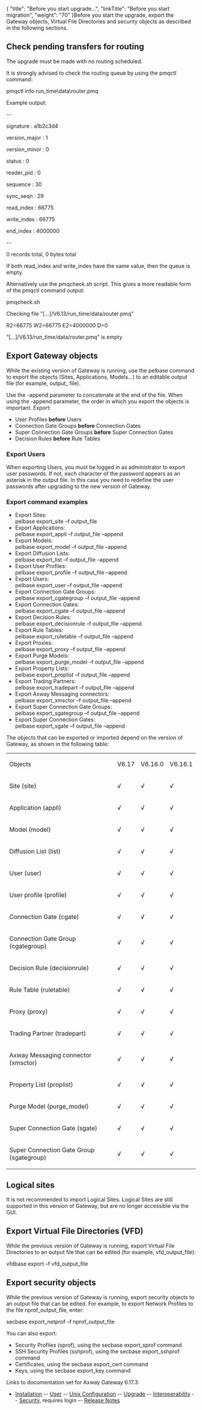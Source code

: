 {
    "title": "Before you start upgrade...",
    "linkTitle": "Before you start migration",
    "weight": "70"
}Before you start the upgrade, export the Gateway objects, Virtual File Directories and security objects as described in the following sections.

## Check pending transfers for routing

The upgrade must be made with no routing scheduled.

It is strongly advised to check the routing queue by using the <span class="code">pmqctl </span>command:

<span class="code">pmqctl info run\_time\\data\\router.pmq</span>

Example output:

--

signature : a1b2c3d4

version\_major : 1

version\_minor : 0

status : 0

reader\_pid : 0

sequence : 30

sync\_seqn : 29

read\_index : 66775

write\_index : 66775

end\_index : 4000000

--

0 records total, 0 bytes total

If both <span class="code">read\_index </span>and <span class="code">write\_index </span>have the same value, then the queue is empty.

Alternatively use the <span class="code">pmqcheck.sh </span>script. This gives a more readable form of the <span class="code">pmqctl </span>command output:

pmqcheck.sh

Checking file "\[…\]/V6.13/run\_time/data/router.pmq"

R2=66775 W2=66775 E2=4000000 D=0

"\[…\]/V6.13/run\_time/data/router.pmq" is empty

## Export Gateway objects

While the existing version of Gateway is running, use the <span class="code">pelbase </span>command to export the objects (Sites, Applications, Models...) to an editable output file (for example, <span class="code">output\_ file</span>).

Use the <span class="code">-append</span> parameter to concatenate at the end of the file. When using the <span class="code">-append </span>parameter, the order in which you export the objects is important. Export:

-   User Profiles **before** Users
-   Connection Gate Groups **before** Connection Gates
-   Super Connection Gate Groups **before** Super Connection Gates
-   Decision Rules **before** Rule Tables

### Export Users

When exporting Users, you must be logged in as administrator to export user passwords. If not, each character of the password appears as an asterisk in the output file. In this case you need to redefine the user passwords after upgrading to the new version of Gateway.

### Export command examples

-   Export Sites: <span class="code">  
    pelbase export\_site –f output\_file  
    </span>
-   Export Applications: <span class="code">  
    pelbase export\_appli –f output\_file –append</span>
-   Export Models:  
    <span class="code">pelbase export\_model –f output\_file –append</span>
-   Export Diffusion Lists: <span class="code">  
    pelbase export\_list –f output\_file –append</span>
-   Export User Profiles:  
    <span class="code">pelbase export\_profile –f output\_file –append</span>
-   Export Users:  
    <span class="code">pelbase export\_user –f output\_file –append</span>
-   Export Connection Gate Groups: <span class="code">  
    pelbase export\_cgategroup –f output\_file –append</span>
-   Export Connection Gates: <span class="code">  
    pelbase export\_cgate –f output\_file –append</span>
-   Export Decision Rules:  
    <span class="code">pelbase export\_decisionrule –f output\_file –append</span>
-   Export Rule Tables:  
    <span class="code">pelbase export\_ruletable –f output\_file –append</span>
-   Export Proxies:  
    <span class="code">pelbase export\_proxy –f output\_file –append</span>
-   Export Purge Models:  
    <span class="code">pelbase export\_purge\_model –f output\_file –append</span>
-   Export Property Lists:  
    <span class="code">pelbase export\_proplist –f output\_file –append</span>
-   Export Trading Partners:  
    <span class="code">pelbase export\_tradepart –f output\_file –append</span>
-   Export Axway Messaging connectors:  
    <span class="code">pelbase export\_xmsctor –f output\_file –append</span>
-   Export Super Connection Gate Groups:  
    <span class="code">pelbase export\_sgategroup –f output\_file –append</span>
-   Export Super Connection Gates:  
    <span class="code">pelbase export\_sgate –f output\_file –append</span>

The objects that can be exported or imported depend on the version of Gateway, as shown in the following table:

<table>
   <tbody>
      <tr>
         <td><p>Objects</p>         </td>
         <td><p>V6.17</p>         </td>
         <td><p>V6.16.0</p>         </td>
         <td><p>V6.16.1</p>         </td>
      </tr>
      <tr>
         <td><p><span class="span_3">Site (</span><span class="code">site</span><span class="span_3">)</span></p>         </td>
         <td><p>√</p>         </td>
         <td><p>√</p>         </td>
         <td><p>√</p>         </td>
      </tr>
      <tr>
         <td><p><span class="span_3">Application (</span><span class="code">appli</span><span class="span_3">)</span></p>         </td>
         <td><p>√</p>         </td>
         <td><p>√</p>         </td>
         <td><p>√</p>         </td>
      </tr>
      <tr>
         <td><p><span class="span_3">Model (</span><span class="code">model</span><span class="span_3">)</span></p>         </td>
         <td><p>√</p>         </td>
         <td><p>√</p>         </td>
         <td><p>√</p>         </td>
      </tr>
      <tr>
         <td><p><span class="span_3">Diffusion List (</span><span class="code">list</span><span class="span_3">)</span></p>         </td>
         <td><p>√</p>         </td>
         <td><p>√</p>         </td>
         <td><p>√</p>         </td>
      </tr>
      <tr>
         <td><p><span class="span_3">User (</span><span class="code">user</span><span class="span_3">)</span></p>         </td>
         <td><p>√</p>         </td>
         <td><p>√</p>         </td>
         <td><p>√</p>         </td>
      </tr>
      <tr>
         <td><p><span class="span_3">User profile (</span><span class="code">profile</span><span class="span_3">)</span></p>         </td>
         <td><p>√</p>         </td>
         <td><p>√</p>         </td>
         <td><p>√</p>         </td>
      </tr>
      <tr>
         <td><p><span class="span_3">Connection Gate (</span><span class="code">cgate</span><span class="span_3">)</span></p>         </td>
         <td><p>√</p>         </td>
         <td><p>√</p>         </td>
         <td><p>√</p>         </td>
      </tr>
      <tr>
         <td><p>Connection Gate Group<span class="span_3"> (</span><span class="code">cgategroup</span><span class="span_3">)</span></p>         </td>
         <td><p>√</p>         </td>
         <td><p>√</p>         </td>
         <td><p>√</p>         </td>
      </tr>
      <tr>
         <td><p><span class="span_3">Decision Rule (</span><span class="code">decisionrule</span><span class="span_3">)</span></p>         </td>
         <td><p>√</p>         </td>
         <td><p>√</p>         </td>
         <td><p>√</p>         </td>
      </tr>
      <tr>
         <td><p><span class="span_3">Rule Table (</span><span class="code">ruletable</span><span class="span_3">)</span></p>         </td>
         <td><p>√</p>         </td>
         <td><p>√</p>         </td>
         <td><p>√</p>         </td>
      </tr>
      <tr>
         <td><p><span class="span_3">Proxy (</span><span class="code">proxy</span><span class="span_3">)</span></p>         </td>
         <td><p>√</p>         </td>
         <td><p>√</p>         </td>
         <td><p>√</p>         </td>
      </tr>
      <tr>
         <td><p><span class="span_3">Trading Partner (</span><span class="code">tradepart</span><span class="span_3">)</span></p>         </td>
         <td><p>√</p>         </td>
         <td><p>√</p>         </td>
         <td><p>√</p>         </td>
      </tr>
      <tr>
         <td><p>Axway Messaging connector<span class="span_3"> (</span><span class="code">xmsctor</span><span class="span_3">)</span></p>         </td>
         <td><p>√</p>         </td>
         <td><p>√</p>         </td>
         <td><p>√</p>         </td>
      </tr>
      <tr>
         <td><p><span class="span_3">Property List (</span><span class="code">proplist</span><span class="span_3">)</span></p>         </td>
         <td><p>√</p>         </td>
         <td><p>√</p>         </td>
         <td><p>√</p>         </td>
      </tr>
      <tr>
         <td><p><span class="span_3">Purge Model (</span><span class="code">purge_model</span><span class="span_3">)</span></p>         </td>
         <td><p>√</p>         </td>
         <td><p>√</p>         </td>
         <td><p>√</p>         </td>
      </tr>
      <tr>
         <td><p><span class="span_3">Super Connection Gate (</span><span class="code">sgate</span><span class="span_3">)</span></p>         </td>
         <td><p>√</p>         </td>
         <td><p>√</p>         </td>
         <td><p>√</p>         </td>
      </tr>
      <tr>
         <td><p>Super Connection Gate Group <span class="span_3">(</span><span class="code">sgategroup</span><span class="span_3">)</span></p>         </td>
         <td><p>√</p>         </td>
         <td><p>√</p>         </td>
         <td><p>√</p>         </td>
      </tr>
   </tbody>
</table>

## Logical sites

It is not recommended to import Logical Sites. Logical Sites are still supported in this version of <span class="mc-variable suite_variables.GatewayName variable">Gateway</span>, but are no longer accessible via the GUI.

## Export Virtual File Directories (VFD)

While the previous version of <span class="mc-variable suite_variables.GatewayName variable">Gateway</span> is running, export Virtual File Directories to an output file that can be edited (for example, v<span class="code">fd\_output\_file</span>):

<span class="code">vfdbase export –f vfd\_output\_file</span>

## Export security objects

While the previous version of <span class="mc-variable suite_variables.GatewayName variable">Gateway</span> is running, export security objects to an output file that can be edited. For example, to export Network Profiles to the file <span class="code">nprof\_output\_file</span>, enter:

secbase export\_netprof –f nprof\_output\_file

You can also export:

-   Security Profiles (sprof), using the <span class="code">secbase export\_sprof </span>command
-   SSH Security Profiles (sshprof), using the <span class="code">secbase export\_sshprof </span>command
-   Certificates, using the <span class="code">secbase export\_cert </span>command
-   Keys, using the <span class="code">secbase export\_key </span>command

Links to documentation set for Axway Gateway <span class="mc-variable axway_variables.Release_Number variable">6.17.3</span>:

-   [Installation](#) -- [User](#) -- [Unix Configuration](#) -- [Upgrade](#) -- [Interoperability](#) -- [Security](#), requires login -- [Release Notes](#)
